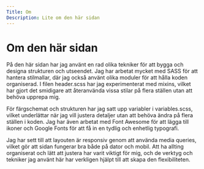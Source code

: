 ```yaml
---
Title: Om
Description: Lite om den här sidan
---
```


Om den här sidan
==========================

På den här sidan har jag använt en rad olika tekniker för att bygga och designa strukturen och utseendet. Jag har arbetat mycket med SASS för att hantera stilmallar, där jag också använt olika moduler för att hålla koden organiserad. I filen header.scss har jag experimenterat med mixins, vilket har gjort det smidigare att återanvända vissa stilar på flera ställen utan att behöva upprepa mig.

För färgschemat och strukturen har jag satt upp variabler i variables.scss, vilket underlättar när jag vill justera detaljer utan att behöva ändra på flera ställen i koden. Jag har även arbetat med Font Awesome för att lägga till ikoner och Google Fonts för att få in en tydlig och enhetlig typografi.

Jag har sett till att layouten är responsiv genom att använda media queries, vilket gör att sidan fungerar bra både på dator och mobil. Att ha allting organiserat och lätt att justera har varit viktigt för mig, och de verktyg och tekniker jag använt här har verkligen hjälpt till att skapa den flexibiliteten.